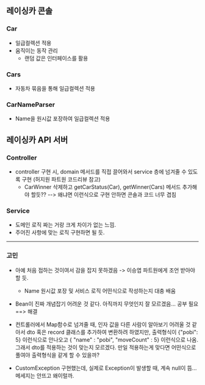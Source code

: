 ## 레이싱카 콘솔

### Car

- 일급컬렉션 적용
- 움직이는 동작 관리
  - 랜덤 값은 인터페이스를 활용

### Cars

- 자동차 묶음을 통해 일급컬렉션 적용

### CarNameParser

- Name을 원시값 포장하여 일급컬렉션 적용



## 레이싱카 API 서버

### Controller

- controller 구현 시, domain 메서드를 직접 끌어와서 service 층에 넘겨줄 수 있도록 구현 (허지원 파트원 코드리뷰 참고)
  - CarWinner 삭제하고 getCarStatus(Car), getWinner(Cars) 메서드 추가해야 할듯?? --> 왜냐면 이런식으로 구현 안하면 콘솔과 코드 너무 겹침


### Service 

- 도메인 로직 짜는 거랑 크게 차이가 없는 느낌.
- 주어진 사항에 맞는 로직 구현하면 될 듯.



----

### 고민

- 아예 처음 접하는 것이여서 감을 잡지 못하겠음 -> 이승엽 파트원에게 조언 받아야 할 듯.
  - Name 원시값 포장 및 서비스 로직 어떤식으로 작성하는지 대충 배움

- Bean이 진짜 개념잡기 어려운 것 같다. 아직까지 무엇인지 잘 모르겠음... 공부 필요 ==> 해결

- 컨트롤러에서 Map함수로 넘겨줄 때, 인자 값을 다른 사람이 알아보기 어려울 것 같아서 dto 혹은 record 클래스를 추가하여 변환하려 하였지만, 출력형식이 {"pobi": 5} 이런식으로 안나오고 { "name" : "pobi", "moveCount" : 5} 이런식으로 나옴. 그래서 dto를 적용하는 것이 맞는지 모르겠다. 만일 적용하는게 맞다면 어떤식으로 풀여야 출력형식을 같게 할 수 있을까?

- CustomException 구현했는데, 실제로 Exception이 발생할 때, 계속 null이 뜸...메세지는 안뜨고 왜이럴까.
